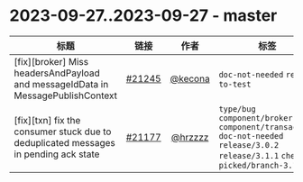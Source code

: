 # 2023-09-27..2023-09-27 - master
| 标题 | 链接 | 作者 | 标签 |
| - | :--: | :--: | - |
| [fix][broker] Miss headersAndPayload and messageIdData in MessagePublishContext | [#21245](https://github.com/apache/pulsar/pull/21245) | [@kecona](https://github.com/kecona) | `doc-not-needed` `ready-to-test`  | 
| [fix][txn] fix the consumer stuck due to deduplicated messages in pending ack state | [#21177](https://github.com/apache/pulsar/pull/21177) | [@hrzzzz](https://github.com/hrzzzz) | `type/bug` `component/broker` `component/transaction` `doc-not-needed` `release/3.0.2` `release/3.1.1` `cherry-picked/branch-3.1`  | 
